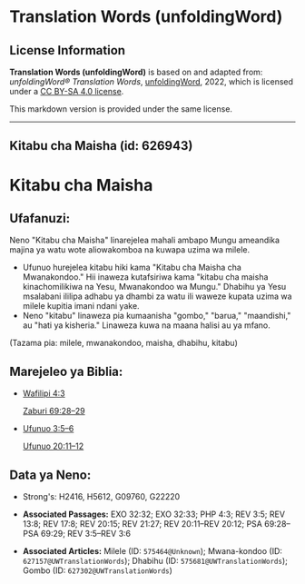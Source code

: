 # Translation Words (unfoldingWord)

## License Information

**Translation Words (unfoldingWord)** is based on and adapted from: _unfoldingWord® Translation Words_, [unfoldingWord](https://unfoldingword.org/utw), 2022, which is licensed under a [CC BY-SA 4.0 license](https://creativecommons.org/licenses/by-sa/4.0/legalcode.en).

This markdown version is provided under the same license.



--------------------------------

## Kitabu cha Maisha (id: 626943)

Kitabu cha Maisha
=================

Ufafanuzi:
----------

Neno "Kitabu cha Maisha" linarejelea mahali ambapo Mungu ameandika majina ya watu wote aliowakomboa na kuwapa uzima wa milele.

* Ufunuo hurejelea kitabu hiki kama "Kitabu cha Maisha cha Mwanakondoo." Hii inaweza kutafsiriwa kama "kitabu cha maisha kinachomilikiwa na Yesu, Mwanakondoo wa Mungu." Dhabihu ya Yesu msalabani ililipa adhabu ya dhambi za watu ili waweze kupata uzima wa milele kupitia imani ndani yake.
* Neno "kitabu" linaweza pia kumaanisha "gombo," "barua," "maandishi," au "hati ya kisheria." Linaweza kuwa na maana halisi au ya mfano.

(Tazama pia: milele, mwanakondoo, maisha, dhabihu, kitabu)

Marejeleo ya Biblia:
--------------------

* [Wafilipi 4:3](https://ref.ly/Phil4:3)

    [Zaburi 69:28–29](https://ref.ly/Ps69:28-Ps69:29)

* [Ufunuo 3:5–6](https://ref.ly/Rev3:5-Rev3:6)

    [Ufunuo 20:11–12](https://ref.ly/Rev20:11-Rev20:12)

Data ya Neno:
-------------

* Strong's: H2416, H5612, G09760, G22220

* **Associated Passages:** EXO 32:32; EXO 32:33; PHP 4:3; REV 3:5; REV 13:8; REV 17:8; REV 20:15; REV 21:27; REV 20:11–REV 20:12; PSA 69:28–PSA 69:29; REV 3:5–REV 3:6
* **Associated Articles:** Milele (ID: `575464@Unknown`); Mwana-kondoo (ID: `627157@UWTranslationWords`); Dhabihu (ID: `575681@UWTranslationWords`); Gombo (ID: `627302@UWTranslationWords`)

